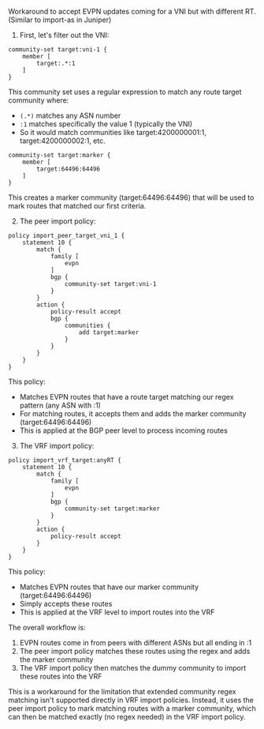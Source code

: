 Workaround to accept EVPN updates coming for a VNI but with different RT. (Similar to import-as in Juniper)

1. First, let's filter out the VNI:

```
community-set target:vni-1 {
    member [
        target:.*:1
    ]
}
```
This community set uses a regular expression to match any route target community where:
- `(.*)` matches any ASN number
- `:1` matches specifically the value 1 (typically the VNI)
- So it would match communities like target:4200000001:1, target:4200000002:1, etc.

```
community-set target:marker {
    member [
        target:64496:64496
    ]
}
```
This creates a marker community (target:64496:64496) that will be used to mark routes that matched our first criteria.

2. The peer import policy:
```
policy import_peer_target_vni_1 {
    statement 10 {
        match {
            family [
                evpn
            ]
            bgp {
                community-set target:vni-1
            }
        }
        action {
            policy-result accept
            bgp {
                communities {
                    add target:marker
                }
            }
        }
    }
}
```
This policy:
- Matches EVPN routes that have a route target matching our regex pattern (any ASN with :1)
- For matching routes, it accepts them and adds the marker community (target:64496:64496)
- This is applied at the BGP peer level to process incoming routes

3. The VRF import policy:
```
policy import_vrf_target:anyRT {
    statement 10 {
        match {
            family [
                evpn
            ]
            bgp {
                community-set target:marker
            }
        }
        action {
            policy-result accept
        }
    }
}
```
This policy:
- Matches EVPN routes that have our marker community (target:64496:64496)
- Simply accepts these routes
- This is applied at the VRF level to import routes into the VRF

The overall workflow is:
1. EVPN routes come in from peers with different ASNs but all ending in :1
2. The peer import policy matches these routes using the regex and adds the marker community
3. The VRF import policy then matches the dummy community to import these routes into the VRF

This is a workaround for the limitation that extended community regex matching isn't supported directly in VRF import policies. Instead, it uses the peer import policy to mark matching routes with a marker community, which can then be matched exactly (no regex needed) in the VRF import policy.
